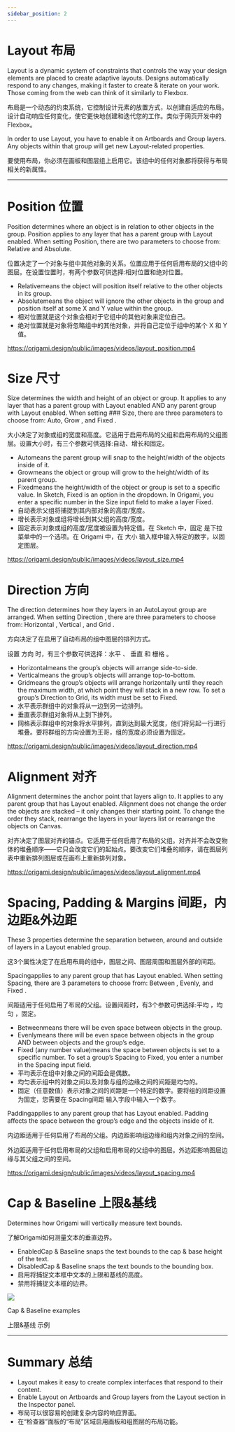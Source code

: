 ```yaml
---
sidebar_position: 2
---
```


# Layout 布局

Layout is a dynamic system of constraints that controls the way your design elements are placed to create adaptive layouts. Designs automatically respond to any changes, making it faster to create & iterate on your work. Those coming from the web can think of it similarly to Flexbox.

布局是一个动态的约束系统，它控制设计元素的放置方式，以创建自适应的布局。设计自动响应任何变化，使它更快地创建和迭代您的工作。类似于网页开发中的Flexbox。

In order to use Layout, you have to enable it on Artboards and Group layers. Any objects within that group will get new Layout-related properties.

要使用布局，你必须在画板和图层组上启用它。该组中的任何对象都将获得与布局相关的新属性。

------

# Position 位置

Position determines where an object is in relation to other objects in the group. Position applies to any layer that has a parent group with Layout enabled. When setting Position, there are two parameters to choose from:  Relative and  Absolute.

位置决定了一个对象与组中其他对象的关系。位置应用于任何启用布局的父组中的图层。在设置位置时，有两个参数可供选择:相对位置和绝对位置。

- Relativemeans the object will position itself relative to the other objects in its group.
- Absolutemeans the object will ignore the other objects in the group and position itself at some X and Y value within the group.
- 相对位置就是这个对象会相对于它组中的其他对象来定位自己。
- 绝对位置就是对象将忽略组中的其他对象，并将自己定位于组中的某个 X 和 Y 值。

https://origami.design/public/images/videos/layout_position.mp4

# Size 尺寸

Size determines the width and height of an object or group. It applies to any layer that has a parent group with Layout enabled AND any parent group with Layout enabled. When setting ### Size, there are three parameters to choose from:  Auto, Grow , and  Fixed .

大小决定了对象或组的宽度和高度。它适用于启用布局的父组和启用布局的父组图层。设置大小时，有三个参数可供选择:自动、增长和固定。

- Automeans the parent group will snap to the height/width of the objects inside of it.
- Growmeans the object or group will grow to the height/width of its parent group.
- Fixedmeans the height/width of the object or group is set to a specific value. In Sketch, Fixed is an option in the dropdown. In Origami, you enter a specific number in the Size input field to make a layer Fixed.
- 自动表示父组将捕捉到其内部对象的高度/宽度。
- 增长表示对象或组将增长到其父组的高度/宽度。
- 固定表示对象或组的高度/宽度被设置为特定值。在 Sketch 中，固定 是下拉菜单中的一个选项。在 Origami 中，在 大小 输入框中输入特定的数字，以固定图层。

https://origami.design/public/images/videos/layout_size.mp4

# Direction 方向

The direction determines how they layers in an AutoLayout group are arranged. When setting Direction , there are three parameters to choose from:  Horizontal ,  Vertical , and Grid .

方向决定了在启用了自动布局的组中图层的排列方式。

设置 方向 时，有三个参数可供选择：水平 、 垂直 和 栅格 。

- Horizontalmeans the group’s objects will arrange side-to-side.
- Verticalmeans the group’s objects will arrange top-to-bottom.
- Gridmeans the group’s objects will arrange horizontally until they reach the maximum width, at which point they will stack in a new row. To set a group’s Direction to Grid, its width must be set to Fixed.
- 水平表示群组中的对象将从一边到另一边排列。
- 垂直表示群组对象将从上到下排列。
- 网格表示群组中的对象将水平排列，直到达到最大宽度，他们将另起一行进行堆叠。要将群组的方向设置为王哥，组的宽度必须设置为固定。

https://origami.design/public/images/videos/layout_direction.mp4

# Alignment 对齐

Alignment determines the anchor point that layers align to. It applies to any parent group that has Layout enabled. Alignment does not change the order the objects are stacked – it only changes their starting point. To change the order they stack, rearrange the layers in your layers list or rearrange the objects on Canvas.

对齐决定了图层对齐的锚点。它适用于任何启用了布局的父组。对齐并不会改变物体的堆叠顺序——它只会改变它们的起始点。要改变它们堆叠的顺序，请在图层列表中重新排列图层或在画布上重新排列对象。

https://origami.design/public/images/videos/layout_alignment.mp4

# Spacing, Padding & Margins 间距，内边距&外边距

These 3 properties determine the separation between, around and outside of layers in a Layout enabled group.

这3个属性决定了在启用布局的组中，图层之间、图层周围和图层外部的间距。

Spacingapplies to any parent group that has Layout enabled. When setting Spacing, there are 3 parameters to choose from:  Between ,  Evenly, and Fixed .

间距适用于任何启用了布局的父组。设置间距时，有3个参数可供选择:平均 ，均匀 ，固定。

- Betweenmeans there will be even space between objects in the group.
- Evenlymeans there will be even space between objects in the group AND between objects and the group’s edge.
- Fixed (any number value)means the space between objects is set to a specific number. To set a group’s Spacing to Fixed, you enter a number in the Spacing input field.
- 平均表示在组中对象之间的间距会是偶数。
- 均匀表示组中的对象之间以及对象与组的边缘之间的间距是均匀的。
- 固定（任意数值）表示对象之间的间距是一个特定的数字。要将组的间距设置为固定，您需要在 Spacing间距 输入字段中输入一个数字。

Paddingapplies to any parent group that has Layout enabled. Padding affects the space between the group’s edge and the objects inside of it.

内边距适用于任何启用了布局的父组。内边距影响组边缘和组内对象之间的空间。

外边距适用于任何启用布局的父组和启用布局的父组中的图层。外边距影响图层边缘与其父组之间的空间。

https://origami.design/public/images/videos/layout_spacing.mp4

# Cap & Baseline 上限&基线

Determines how Origami will vertically measure text bounds.

了解Origami如何测量文本的垂直边界。

- EnabledCap & Baseline snaps the text bounds to the cap & base height of the text.
- DisabledCap & Baseline snaps the text bounds to the bounding box.
- 启用将捕捉文本框中文本的上限和基线的高度。
- 禁用将捕捉文本框的边界。

![](https://origami.design/public/images/documentation/cap_and_baseline@2x.png)

Cap & Baseline examples

上限&基线 示例

------

# Summary 总结

- Layout makes it easy to create complex interfaces that respond to their content.
- Enable Layout on Artboards and Group layers from the Layout section in the Inspector panel.
- 布局可以很容易的创建复杂内容的响应界面。
- 在“检查器”面板的“布局”区域启用画板和组图层的布局功能。
